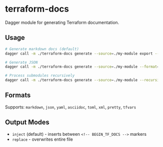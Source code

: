 # terraform-docs

Dagger module for generating Terraform documentation.

## Usage

```bash
# Generate markdown docs (default)
dagger call -m ./terraform-docs generate --source=./my-module export --path=.

# Generate JSON
dagger call -m ./terraform-docs generate --source=./my-module --format=json --output-file=docs.json export --path=.

# Process submodules recursively
dagger call -m ./terraform-docs generate --source=./my-module --recursive=true export --path=.
```

## Formats

Supports: `markdown`, `json`, `yaml`, `asciidoc`, `toml`, `xml`, `pretty`, `tfvars`

## Output Modes

- `inject` (default) - inserts between `<!-- BEGIN_TF_DOCS -->` markers
- `replace` - overwrites entire file
